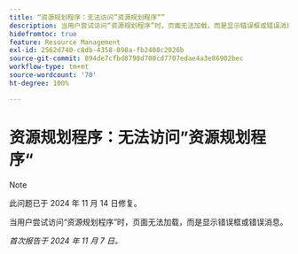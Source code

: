 ```yaml
---
title: “资源规划程序：无法访问”资源规划程序“”
description: 当用户尝试访问“资源规划程序”时，页面无法加载，而是显示错误框或错误消息。
hidefromtoc: true
feature: Resource Management
exl-id: 2562d740-c8db-4358-898a-fb2408c2026b
source-git-commit: 894de7cfbd8798d700cd7707edae4a3e86902bec
workflow-type: tm+mt
source-wordcount: '70'
ht-degree: 100%

---
```


# 资源规划程序：无法访问”资源规划程序“

>[!NOTE]
>
>此问题已于 2024 年 11 月 14 日修复。

当用户尝试访问“资源规划程序”时，页面无法加载，而是显示错误框或错误消息。

_首次报告于 2024 年 11 月 7 日。_
